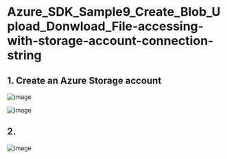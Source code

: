 # Azure_SDK_Sample9_Create_Blob_Upload_Donwload_File-accessing-with-storage-account-connection-string

## 1. Create an Azure Storage account

![image](https://github.com/luiscoco/Azure_SDK_Sample8_Create_Blob_Upload_Donwload_File/assets/32194879/8ba82175-1f6a-4fe1-a343-2caf8bc38f0a)

![image](https://github.com/luiscoco/Azure_SDK_Sample8_Create_Blob_Upload_Donwload_File/assets/32194879/f8cd86dc-3e22-4dcf-9b02-5e4ae91bee01)


## 2. 


![image](https://github.com/luiscoco/Azure_SDK_Sample9_Create_Blob_Upload_Donwload_File-accessing-with-storage-account-connection-string-/assets/32194879/8f502c60-16cb-4cd6-9102-4a6b8e9644a1)
